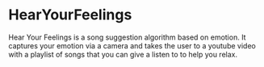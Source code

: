 # HearYourFeelings
Hear Your Feelings is a song suggestion algorithm based on emotion. It captures your emotion via a camera and takes the user to a youtube video with a playlist of songs that you can give a listen to to help you relax.
